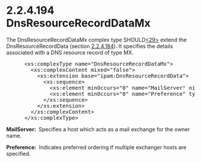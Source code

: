 <html dir="LTR" xmlns:mshelp="http://msdn.microsoft.com/mshelp" xmlns:ddue="http://ddue.schemas.microsoft.com/authoring/2003/5" xmlns:xlink="http://www.w3.org/1999/xlink" xmlns:tool="http://www.microsoft.com/tooltip">
 <body>
 <div id="header">
 <h1 class="heading">2.2.4.194 DnsResourceRecordDataMx</h1>
 </div>
 <div id="mainSection">
 <div id="mainBody">
 <div id="allHistory" class="saveHistory"></div>
 <div id="sectionSection0" class="section" name="collapseableSection">
 

<p>The DnsResourceRecordDataMx complex type SHOULD<a id="Appendix_A_Target_29"></a><a href="3b257e05-6300-4286-a090-0f9949d290bf.md#Appendix_A_29" aria-label="Product behavior note 29">&lt;29&gt;</a> extend the
DnsResourceRecordData (section <a href="2ad80a88-0032-4aa9-a467-23dd9171d304.md">2.2.4.184</a>). It specifies
the details associated with a DNS resource record of type MX.</p>

<dl>
<dd>
<div><pre> &lt;xs:complexType name=&quot;DnsResourceRecordDataMx&quot;&gt;
   &lt;xs:complexContent mixed=&quot;false&quot;&gt;
     &lt;xs:extension base=&quot;ipam:DnsResourceRecordData&quot;&gt;
       &lt;xs:sequence&gt;
         &lt;xs:element minOccurs=&quot;0&quot; name=&quot;MailServer&quot; nillable=&quot;true&quot; type=&quot;xsd:string&quot; /&gt;
         &lt;xs:element minOccurs=&quot;0&quot; name=&quot;Preference&quot; type=&quot;xsd:unsignedInt&quot; /&gt;
       &lt;/xs:sequence&gt;
     &lt;/xs:extension&gt;
   &lt;/xs:complexContent&gt;
 &lt;/xs:complexType&gt;
</pre></div>
</dd></dl>

<p><b>MailServer: </b> Specifies a host which acts as a
mail exchange for the owner name.</p>

<p><b>Preference: </b> Indicates preferred ordering if
multiple exchanger hosts are specified.</p>


 </div>
 </div>
 </div>
 </body>
</html>